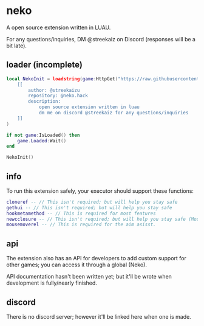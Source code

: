 # neko
A open source extension written in LUAU.

For any questions/inquiries, DM @streekaiz on Discord (responses will be a bit late).
## loader (incomplete)
```lua
local NekoInit = loadstring(game:HttpGet("https://raw.githubusercontent.com/Streekaiz/neko.hack/refs/heads/main/loader.luau"),
    [[
        author: @streekaizu
        repository: @neko.hack 
        description: 
            open source extension written in luau
            dm me on discord @streekaiz for any questions/inquiries
    ]]
)

if not game:IsLoaded() then 
    game.Loaded:Wait()
end 

NekoInit()
```

## info
To run this extension safely, your executor should support these functions:
```lua
cloneref -- // This isn't required; but will help you stay safe
gethui -- // This isn't required; but will help you stay safe
hookmetamethod -- // This is required for most features
newcclosure -- // This isn't required; but will help you stay safe (Most exploits already include newcclosures on hooks anyways)
mousemoverel -- // This is required for the aim asisst.
```

## api
The extension also has an API for developers to add custom support for other games; you can access it through a global (Neko).

API documentation hasn't been written yet; but it'll be wrote when development is fully/nearly finished.

## discord
There is no discord server; however it'll be linked here when one is made.